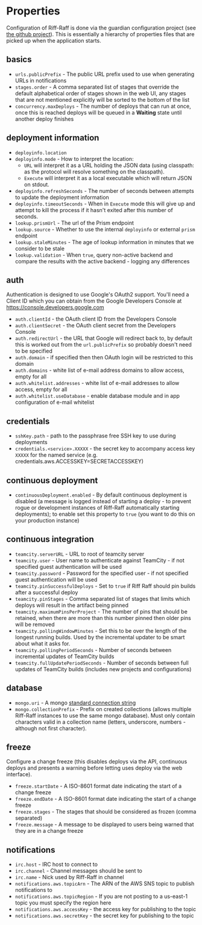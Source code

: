 <!--- prev:index next:auth -->
Properties
==========

Configuration of Riff-Raff is done via the guardian configuration project (see
[the github project](https://github.com/guardian/guardian-configuration)).  This is essentially a hierarchy of
properties files that are picked up when the application starts.

basics
------

 - `urls.publicPrefix` - The public URL prefix used to use when generating URLs in notifications
 - `stages.order` - A comma separated list of stages that override the default alphabetical order of stages shown in the
 web UI, any stages that are not mentioned explicitly will be sorted to the bottom of the list
 - `concurrency.maxDeploys` - The number of deploys that can run at once, once this is reached deploys will be queued in
 a **Waiting** state until another deploy finishes

deployment information
----------------------

 - `deployinfo.location`
 - `deployinfo.mode` - How to interpret the location:
    - `URL` will interpret it as a URL holding the JSON data (using classpath: as the protocol will resolve something on the classpath).
    - `Execute` will interpret it as a local executable which will return JSON on stdout.
 - `deployinfo.refreshSeconds` - The number of seconds between attempts to update the deployment information
 - `deployinfo.timeoutSeconds` - When in `Execute` mode this will give up and attempt to kill the process if it hasn't exited after this number of seconds.
 - `lookup.prismUrl` - The url of the Prism endpoint
 - `lookup.source` - Whether to use the internal `deployinfo` or external `prism` endpoint
 - `lookup.staleMinutes` - The age of lookup information in minutes that we consider to be stale
 - `lookup.validation` - When `true`, query non-active backend and compare the results with the active backend - logging any differences

auth
----

Authentication is designed to use Google's OAuth2 support. You'll need a Client ID which you can obtain from the Google Developers Console at https://console.developers.google.com

 - `auth.clientId` - the OAuth client ID from the Developers Console
 - `auth.clientSecret` - the OAuth client secret from the Developers Console
 - `auth.redirectUrl` - the URL that Google will redirect back to, by default this is worked out from the `url.publicPrefix` so probably doesn't need to be specified
 - `auth.domain` - if specified then then OAuth login will be restricted to this domain
 - `auth.domains` - white list of e-mail address domains to allow access, empty for all
 - `auth.whitelist.addresses` - white list of e-mail addresses to allow access, empty for all
 - `auth.whitelist.useDatabase` - enable database module and in app configuration of e-mail whitelist

credentials
-----------

 - `sshKey.path` - path to the passphrase free SSH key to use during deployments
 - `credentials.<service>.XXXXX` - the secret key to accompany access key `XXXXX` for the named service (e.g. credentials.aws.ACCESSKEY=SECRETACCESSKEY)

continuous deployment
---------------------

 - `continuousDeployment.enabled` - By default continuous deployment is disabled (a message is logged instead of
 starting a deploy - to prevent rogue or development instances of Riff-Raff automatically starting deployments);
 to enable set this property to `true` (you want to do this on your production instance)

continuous integration
----------------------

 - `teamcity.serverURL` - URL to root of teamcity server
 - `teamcity.user` - User name to authenticate against TeamCity - if not specified guest authentication will be used
 - `teamcity.password` - Password for the specified user - if not specified guest authentication will be used
 - `teamcity.pinSuccessfulDeploys` - Set to `true` if Riff Raff should pin builds after a successful deploy
 - `teamcity.pinStages` - Comma separated list of stages that limits which deploys will result in the artifact being pinned
 - `teamcity.maximumPinsPerProject` - The number of pins that should be retained, when there are more than this number pinned then older pins will be removed
 - `teamcity.pollingWindowMinutes` - Set this to be over the length of the longest running builds.  Used by the incremental updater to be smart about what it asks for.
 - `teamcity.pollingPeriodSeconds` - Number of seconds between incremental updates of TeamCity builds
 - `teamcity.fullUpdatePeriodSeconds` - Number of seconds between full updates of TeamCity builds (includes new projects and configurations)

database
--------

 - `mongo.uri` - A mongo [standard connection string](http://www.mongodb.org/display/DOCS/Connections)
 - `mongo.collectionPrefix` - Prefix on created collections (allows multiple Riff-Raff instances to use the same mongo database).  Must only contain characters valid in a collection name (letters, underscore, numbers - although not first character).

freeze
------

Configure a change freeze (this disables deploys via the API, continuous deploys and presents a warning before
letting uses deploy via the web interface).

 - `freeze.startDate` - A ISO-8601 format date indicating the start of a change freeze
 - `freeze.endDate` - A ISO-8601 format date indicating the start of a change freeze
 - `freeze.stages` - The stages that should be considered as frozen (comma separated)
 - `freeze.message` - A message to be displayed to users being warned that they are in a change freeze

notifications
-------------

 - `irc.host` - IRC host to connect to
 - `irc.channel` - Channel messages should be sent to
 - `irc.name` - Nick used by Riff-Raff in channel
 - `notifications.aws.topicArn` - The ARN of the AWS SNS topic to publish notifications to
 - `notifications.aws.topicRegion` - If you are not posting to a us-east-1 topic you must specify the region here
 - `notifications.aws.accessKey` - the access key for publishing to the topic
 - `notifications.aws.secretKey` - the secret key for publishing to the topic